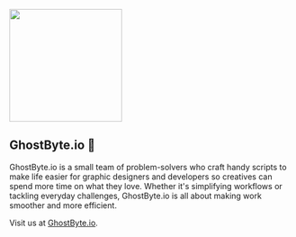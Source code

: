 <img src="https://github.com/GhostByte-io/.github/assets/6352013/662df74d-bd24-4409-bb53-d3f00cf74db9" width="200px"><br>
## GhostByte.io 👋

GhostByte.io is a small team of problem-solvers who craft handy scripts to make life easier for graphic designers and developers so creatives can spend more time on what they love. Whether it's simplifying workflows or tackling everyday challenges, GhostByte.io is all about making work smoother and more efficient.

Visit us at [GhostByte.io](https://www.ghostbyte.io).
